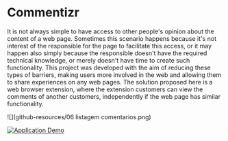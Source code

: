 # Commentizr

It is not always simple to have access to other people's opinion about the
content of a web page. Sometimes this scenario happens because it's not interest of
the responsible for the page to facilitate this access, or it may happen also simply
because the responsible doesn't have the required technical knowledge, or merely
doesn't have time to create such functionality.
This project was developed with the aim of reducing these types of barriers,
making users more involved in the web and allowing them to share experiences on
any web pages.
The solution proposed here is a web browser extension, where the extension
customers can view the comments of another customers, independently if the web
page has similar functionality.



![](github-resources/06 listagem comentarios.png)


[![Application Demo](github-resources/video.gif)](https://youtu.be/l5S1lGfJ7Nc)
